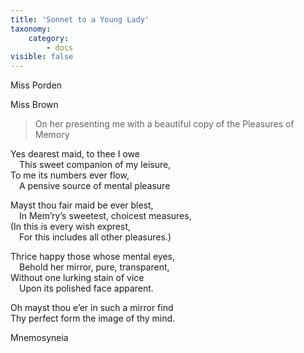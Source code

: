 ```yaml
---
title: 'Sonnet to a Young Lady'
taxonomy:
    category:
        - docs
visible: false
---
```


<div class="author">Miss Porden</div>

<span class="pencil">Miss Brown</span>
  
> On her presenting me with a beautiful copy of the Pleasures of Memory  
  
Yes dearest maid, to thee I owe  
&emsp;This sweet companion of my leisure,  
To me its numbers ever flow,  
&emsp;A pensive source of mental pleasure  
  
Mayst thou fair maid be ever blest,  
&emsp;In Mem’ry’s sweetest, choicest measures,  
(In this is every wish exprest,  
&emsp;For this includes all other pleasures.)  
  
Thrice happy those whose mental eyes,  
&emsp;Behold her mirror, pure, transparent,  
Without one lurking stain of vice  
&emsp;Upon its polished face apparent.  
  
Oh mayst thou e’er in such a mirror find  
Thy perfect form the image of thy mind.  
  
Mnemosyneia

